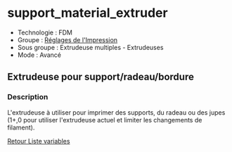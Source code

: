# support_material_extruder

* Technologie : FDM
* Groupe : [Réglages de l'Impression](../print_settings/print_settings.md)
* Sous groupe : Extrudeuse multiples - Extrudeuses
* Mode : Avancé

## Extrudeuse pour support/radeau/bordure

### Description

L'extrudeuse à utiliser pour imprimer des supports, du radeau ou des jupes (1+,0 pour utiliser l'extrudeuse actuel et limiter les changements de filament).

[Retour Liste variables](variable_list.md)